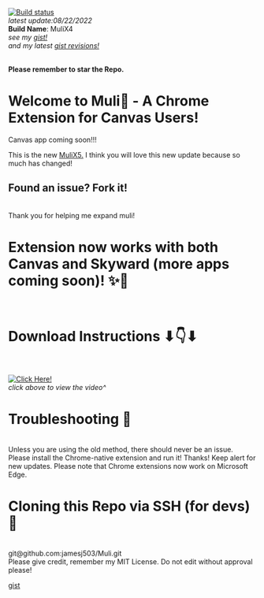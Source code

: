 [![Build status](https://travis-ci.org/mathiasbynens/he.svg?branch=master)](https://travis-ci.com/jamesj503/muli) <br>
*latest update:08/22/2022*<br>
**Build Name**: MuliX4 <br>
*see my [gist!](https://gist.github.com/jamesj503/141bacf6b61372225617d1889c8d8096)*<br>
*and my latest [gist revisions!](https://gist.github.com/jamesj503/141bacf6b61372225617d1889c8d8096/revisions)*<br>
<br>

**Please remember to star the Repo.** <br>

# Welcome to Muli👏 - A Chrome Extension for Canvas Users! <br>
Canvas app coming soon!!!
<br>

This is the new [MuliX5.](https://github.com/jamesj503/MuliX/releases/latest) I think you will love this new update because so much has changed!
<br>

## Found an issue? Fork it!
<br>
Thank you for helping me expand muli!
<br>

# Extension now works with both Canvas and Skyward (more apps coming soon)! ✨🎉
<br>

# Download Instructions ⬇👇⬇
<br>

[![Click Here!](http://img.youtube.com/vi/aniDeL926mQ/0.jpg)](http://www.youtube.com/watch?v=aniDeL926mQ "How to Install a Chrome Extension from GitHub")
<br>
*click above to view the video^*
<br>

# Troubleshooting 🔫

<br>
Unless you are using the old method, there should never be an issue. Please install the Chrome-native extension and run it! Thanks! Keep alert for new updates. Please note that Chrome extensions now work on Microsoft Edge.
<br>

# Cloning this Repo via SSH (for devs) 🎁
<br>
git@github.com:jamesj503/Muli.git
<br>
Please give credit, remember my MIT License. Do not edit without approval please!

<br>

[gist](https://gist.github.com/jamesj503/141bacf6b61372225617d1889c8d8096.js)
